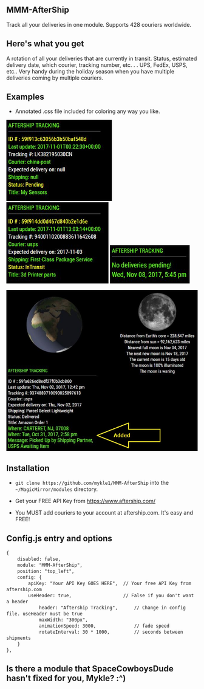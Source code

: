 ## MMM-AfterShip

Track all your deliveries in one module. Supports 428 couriers worldwide.

## Here's what you get

A rotation of all your deliveries that are currently in transit.
Status, estimated delivery date, which courier, tracking number, etc. . .
UPS, FedEx, USPS, etc.. Very handy during the holiday season when you have
multiple deliveries coming by multiple couriers.

## Examples

* Annotated .css file included for coloring any way you like.

![](images/1.JPG) ![](images/2.JPG) ![](images/4.JPG) 

![](images/3.JPG)

## Installation

* `git clone https://github.com/mykle1/MMM-AfterShip` into the `~/MagicMirror/modules` directory.

* Get your FREE API Key from https://www.aftership.com/

* You MUST add couriers to your account at aftership.com. It's easy and FREE!

## Config.js entry and options

    {
		disabled: false,
		module: "MMM-AfterShip",
		position: "top_left",
		config: {
			apiKey: "Your API Key GOES HERE",  // Your free API Key from aftership.com
			useHeader: true,                   // False if you don't want a header      
            	header: "Aftership Tracking",      // Change in config file. useHeader must be true
            	maxWidth: "300px",
            	animationSpeed: 3000,              // fade speed
            	rotateInterval: 30 * 1000,         // seconds between shipments
		}
	},

## Is there a module that SpaceCowboysDude hasn't fixed for you, Mykle? :^)
